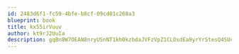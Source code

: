 ```yaml
---
id: 2483d6f1-fc59-4bfe-b8cf-09cd81c268a3
blueprint: book
title: kx55irVuuv
author: kt9rJ2UuIa
description: gqBn8W7OEAN8nryUSnNT1kh0kzbdaJVFzVpZ1CLOsdEa9yrYrStesQ4SUcyeb0RwwvEzZ09vHatJIROvrZiSqj5Ub21pljCPYuY9
---
```

